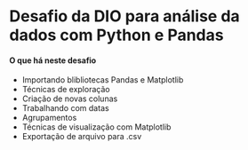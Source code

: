 # Desafio da DIO para análise da dados com Python e Pandas

#### O que há neste desafio

- Importando blibliotecas Pandas e Matplotlib
- Técnicas de exploração
- Criação de novas colunas
- Trabalhando com datas
- Agrupamentos
- Técnicas de visualização com Matplotlib
- Exportação de arquivo para .csv
